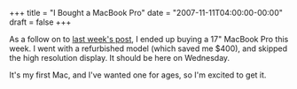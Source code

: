+++
title = "I Bought a MacBook Pro"
date = "2007-11-11T04:00:00-00:00"
draft = false
+++

As a follow on to [last week's
post](http://www.approachingnormal.com/2007/11/3/questions-before-i-buy-a-macbook-pro),
I ended up buying a 17" MacBook Pro this week. I went with a refurbished
model (which saved me \$400), and skipped the high resolution display.
It should be here on Wednesday.

It's my first Mac, and I've wanted one for ages, so I'm excited to get
it.

